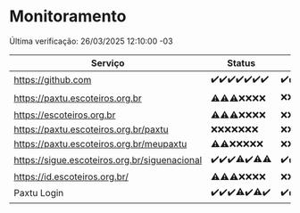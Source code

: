 # Monitoramento

Última verificação: 26/03/2025 12:10:00 -03

|Serviço|Status|Últimas 24h|
|---|---|---|
|https://github.com|<span title="2025-03-19: OK=23">✔️</span><span title="2025-03-20: OK=23">✔️</span><span title="2025-03-21: OK=23">✔️</span><span title="2025-03-22: OK=23">✔️</span><span title="2025-03-23: OK=23">✔️</span><span title="2025-03-24: OK=23">✔️</span><span title="2025-03-25: OK=15">✔️</span>|<span title="25/03/2025 13:09:00 -03 : 200">✔️</span><span title="25/03/2025 14:08:00 -03 : 200">✔️</span><span title="25/03/2025 15:12:00 -03 : 200">✔️</span><span title="25/03/2025 16:06:00 -03 : 200">✔️</span><span title="25/03/2025 17:09:00 -03 : 200">✔️</span><span title="25/03/2025 18:08:00 -03 : 200">✔️</span><span title="25/03/2025 19:08:00 -03 : 200">✔️</span><span title="25/03/2025 20:08:00 -03 : 200">✔️</span><span title="25/03/2025 21:43:00 -03 : 200">✔️</span><span title="25/03/2025 23:18:00 -03 : 200">✔️</span><span title="26/03/2025 00:23:00 -03 : 200">✔️</span><span title="26/03/2025 01:11:00 -03 : 200">✔️</span><span title="26/03/2025 02:09:00 -03 : 200">✔️</span><span title="26/03/2025 03:13:00 -03 : 200">✔️</span><span title="26/03/2025 04:09:00 -03 : 200">✔️</span><span title="26/03/2025 05:12:00 -03 : 200">✔️</span><span title="26/03/2025 06:09:00 -03 : 200">✔️</span><span title="26/03/2025 07:09:00 -03 : 200">✔️</span><span title="26/03/2025 08:07:00 -03 : 200">✔️</span><span title="26/03/2025 09:16:00 -03 : 200">✔️</span><span title="26/03/2025 10:19:00 -03 : 200">✔️</span><span title="26/03/2025 11:09:00 -03 : 200">✔️</span><span title="26/03/2025 12:09:00 -03 : 200">✔️</span>|
|https://paxtu.escoteiros.org.br|<span title="2025-03-19: OK=2, Falhas=21">⚠️</span><span title="2025-03-20: OK=2, Falhas=21">⚠️</span><span title="2025-03-21: OK=3, Falhas=20">⚠️</span><span title="2025-03-22: Falhas=23">❌</span><span title="2025-03-23: Falhas=23">❌</span><span title="2025-03-24: Falhas=23">❌</span><span title="2025-03-25: Falhas=15">❌</span>|<span title="25/03/2025 13:09:00 -03 : 403">❌</span><span title="25/03/2025 14:08:00 -03 : 403">❌</span><span title="25/03/2025 15:12:00 -03 : 403">❌</span><span title="25/03/2025 16:06:00 -03 : 403">❌</span><span title="25/03/2025 17:09:00 -03 : 403">❌</span><span title="25/03/2025 18:08:00 -03 : 403">❌</span><span title="25/03/2025 19:08:00 -03 : 403">❌</span><span title="25/03/2025 20:08:00 -03 : 403">❌</span><span title="25/03/2025 21:43:00 -03 : 403">❌</span><span title="25/03/2025 23:18:00 -03 : 403">❌</span><span title="26/03/2025 00:23:00 -03 : 403">❌</span><span title="26/03/2025 01:11:00 -03 : 403">❌</span><span title="26/03/2025 02:09:00 -03 : 403">❌</span><span title="26/03/2025 03:13:00 -03 : 403">❌</span><span title="26/03/2025 04:09:00 -03 : 403">❌</span><span title="26/03/2025 05:12:00 -03 : 200">✔️</span><span title="26/03/2025 06:09:00 -03 : 403">❌</span><span title="26/03/2025 07:09:00 -03 : 403">❌</span><span title="26/03/2025 08:07:00 -03 : 403">❌</span><span title="26/03/2025 09:16:00 -03 : 403">❌</span><span title="26/03/2025 10:19:00 -03 : 403">❌</span><span title="26/03/2025 11:09:00 -03 : 403">❌</span><span title="26/03/2025 12:09:00 -03 : 403">❌</span>|
|https://escoteiros.org.br|<span title="2025-03-19: OK=1, Falhas=22">⚠️</span><span title="2025-03-20: OK=1, Falhas=22">⚠️</span><span title="2025-03-21: OK=1, Falhas=22">⚠️</span><span title="2025-03-22: Falhas=23">❌</span><span title="2025-03-23: Falhas=23">❌</span><span title="2025-03-24: Falhas=23">❌</span><span title="2025-03-25: Falhas=15">❌</span>|<span title="25/03/2025 13:09:00 -03 : 403">❌</span><span title="25/03/2025 14:08:00 -03 : 403">❌</span><span title="25/03/2025 15:12:00 -03 : 403">❌</span><span title="25/03/2025 16:06:00 -03 : 403">❌</span><span title="25/03/2025 17:09:00 -03 : 403">❌</span><span title="25/03/2025 18:08:00 -03 : 403">❌</span><span title="25/03/2025 19:08:00 -03 : 403">❌</span><span title="25/03/2025 20:08:00 -03 : 403">❌</span><span title="25/03/2025 21:43:00 -03 : 403">❌</span><span title="25/03/2025 23:18:00 -03 : 403">❌</span><span title="26/03/2025 00:23:00 -03 : 403">❌</span><span title="26/03/2025 01:11:00 -03 : 403">❌</span><span title="26/03/2025 02:09:00 -03 : 403">❌</span><span title="26/03/2025 03:13:00 -03 : 403">❌</span><span title="26/03/2025 04:09:00 -03 : 403">❌</span><span title="26/03/2025 05:12:00 -03 : 403">❌</span><span title="26/03/2025 06:09:00 -03 : 403">❌</span><span title="26/03/2025 07:09:00 -03 : 403">❌</span><span title="26/03/2025 08:07:00 -03 : 403">❌</span><span title="26/03/2025 09:16:00 -03 : 403">❌</span><span title="26/03/2025 10:19:00 -03 : 403">❌</span><span title="26/03/2025 11:09:00 -03 : 403">❌</span><span title="26/03/2025 12:09:00 -03 : 403">❌</span>|
|https://paxtu.escoteiros.org.br/paxtu|<span title="2025-03-19: Falhas=23">❌</span><span title="2025-03-20: Falhas=23">❌</span><span title="2025-03-21: Falhas=23">❌</span><span title="2025-03-22: Falhas=23">❌</span><span title="2025-03-23: Falhas=23">❌</span><span title="2025-03-24: Falhas=23">❌</span><span title="2025-03-25: Falhas=15">❌</span>|<span title="25/03/2025 13:09:00 -03 : 403">❌</span><span title="25/03/2025 14:08:00 -03 : 403">❌</span><span title="25/03/2025 15:12:00 -03 : 403">❌</span><span title="25/03/2025 16:06:00 -03 : 403">❌</span><span title="25/03/2025 17:09:00 -03 : 403">❌</span><span title="25/03/2025 18:08:00 -03 : 403">❌</span><span title="25/03/2025 19:08:00 -03 : 403">❌</span><span title="25/03/2025 20:08:00 -03 : 403">❌</span><span title="25/03/2025 21:43:00 -03 : 403">❌</span><span title="25/03/2025 23:18:00 -03 : 403">❌</span><span title="26/03/2025 00:23:00 -03 : 403">❌</span><span title="26/03/2025 01:11:00 -03 : 403">❌</span><span title="26/03/2025 02:09:00 -03 : 403">❌</span><span title="26/03/2025 03:13:00 -03 : 403">❌</span><span title="26/03/2025 04:09:00 -03 : 403">❌</span><span title="26/03/2025 05:12:00 -03 : 403">❌</span><span title="26/03/2025 06:09:00 -03 : 403">❌</span><span title="26/03/2025 07:09:00 -03 : 403">❌</span><span title="26/03/2025 08:07:00 -03 : 403">❌</span><span title="26/03/2025 09:16:00 -03 : 403">❌</span><span title="26/03/2025 10:19:00 -03 : 403">❌</span><span title="26/03/2025 11:09:00 -03 : 403">❌</span><span title="26/03/2025 12:10:00 -03 : 403">❌</span>|
|https://paxtu.escoteiros.org.br/meupaxtu|<span title="2025-03-19: OK=1, Falhas=22">⚠️</span><span title="2025-03-20: OK=1, Falhas=22">⚠️</span><span title="2025-03-21: Falhas=23">❌</span><span title="2025-03-22: Falhas=23">❌</span><span title="2025-03-23: Falhas=23">❌</span><span title="2025-03-24: Falhas=23">❌</span><span title="2025-03-25: Falhas=15">❌</span>|<span title="25/03/2025 13:09:00 -03 : 403">❌</span><span title="25/03/2025 14:08:00 -03 : 403">❌</span><span title="25/03/2025 15:12:00 -03 : 403">❌</span><span title="25/03/2025 16:06:00 -03 : 403">❌</span><span title="25/03/2025 17:09:00 -03 : 403">❌</span><span title="25/03/2025 18:08:00 -03 : 403">❌</span><span title="25/03/2025 19:08:00 -03 : 403">❌</span><span title="25/03/2025 20:08:00 -03 : 403">❌</span><span title="25/03/2025 21:43:00 -03 : 403">❌</span><span title="25/03/2025 23:18:00 -03 : 403">❌</span><span title="26/03/2025 00:23:00 -03 : 403">❌</span><span title="26/03/2025 01:11:00 -03 : 403">❌</span><span title="26/03/2025 02:09:00 -03 : 403">❌</span><span title="26/03/2025 03:13:00 -03 : 403">❌</span><span title="26/03/2025 04:09:00 -03 : 403">❌</span><span title="26/03/2025 05:12:00 -03 : 403">❌</span><span title="26/03/2025 06:09:00 -03 : 403">❌</span><span title="26/03/2025 07:09:00 -03 : 403">❌</span><span title="26/03/2025 08:07:00 -03 : 403">❌</span><span title="26/03/2025 09:16:00 -03 : 403">❌</span><span title="26/03/2025 10:19:00 -03 : 403">❌</span><span title="26/03/2025 11:09:00 -03 : 403">❌</span><span title="26/03/2025 12:10:00 -03 : 403">❌</span>|
|https://sigue.escoteiros.org.br/siguenacional|<span title="2025-03-19: OK=23">✔️</span><span title="2025-03-20: OK=23">✔️</span><span title="2025-03-21: OK=23">✔️</span><span title="2025-03-22: OK=22, Falhas=1">⚠️</span><span title="2025-03-23: OK=23">✔️</span><span title="2025-03-24: OK=22, Falhas=1">⚠️</span><span title="2025-03-25: OK=14, Falhas=1">⚠️</span>|<span title="25/03/2025 13:09:00 -03 : 200">✔️</span><span title="25/03/2025 14:08:00 -03 : 200">✔️</span><span title="25/03/2025 15:12:00 -03 : 200">✔️</span><span title="25/03/2025 16:06:00 -03 : 200">✔️</span><span title="25/03/2025 17:09:00 -03 : 200">✔️</span><span title="25/03/2025 18:08:00 -03 : 200">✔️</span><span title="25/03/2025 19:08:00 -03 : 200">✔️</span><span title="25/03/2025 20:08:00 -03 : 200">✔️</span><span title="25/03/2025 21:43:00 -03 : 200">✔️</span><span title="25/03/2025 23:18:00 -03 : 200">✔️</span><span title="26/03/2025 00:23:00 -03 : 200">✔️</span><span title="26/03/2025 01:11:00 -03 : 200">✔️</span><span title="26/03/2025 02:09:00 -03 : 200">✔️</span><span title="26/03/2025 03:13:00 -03 : 200">✔️</span><span title="26/03/2025 04:09:00 -03 : 200">✔️</span><span title="26/03/2025 05:12:00 -03 : 200">✔️</span><span title="26/03/2025 06:09:00 -03 : 200">✔️</span><span title="26/03/2025 07:09:00 -03 : 200">✔️</span><span title="26/03/2025 08:07:00 -03 : 200">✔️</span><span title="26/03/2025 09:16:00 -03 : 200">✔️</span><span title="26/03/2025 10:19:00 -03 : 200">✔️</span><span title="26/03/2025 11:09:00 -03 : 200">✔️</span><span title="26/03/2025 12:10:00 -03 : 200">✔️</span>|
|https://id.escoteiros.org.br/|<span title="2025-03-19: OK=3, Falhas=20">⚠️</span><span title="2025-03-20: OK=5, Falhas=18">⚠️</span><span title="2025-03-21: OK=4, Falhas=19">⚠️</span><span title="2025-03-22: Falhas=23">❌</span><span title="2025-03-23: Falhas=23">❌</span><span title="2025-03-24: Falhas=23">❌</span><span title="2025-03-25: Falhas=15">❌</span>|<span title="25/03/2025 13:09:00 -03 : 403">❌</span><span title="25/03/2025 14:08:00 -03 : 403">❌</span><span title="25/03/2025 15:12:00 -03 : 403">❌</span><span title="25/03/2025 16:06:00 -03 : 403">❌</span><span title="25/03/2025 17:09:00 -03 : 403">❌</span><span title="25/03/2025 18:08:00 -03 : 403">❌</span><span title="25/03/2025 19:08:00 -03 : 403">❌</span><span title="25/03/2025 20:08:00 -03 : 403">❌</span><span title="25/03/2025 21:43:00 -03 : 403">❌</span><span title="25/03/2025 23:18:00 -03 : 403">❌</span><span title="26/03/2025 00:23:00 -03 : 403">❌</span><span title="26/03/2025 01:11:00 -03 : 403">❌</span><span title="26/03/2025 02:09:00 -03 : 403">❌</span><span title="26/03/2025 03:13:00 -03 : 403">❌</span><span title="26/03/2025 04:09:00 -03 : 403">❌</span><span title="26/03/2025 05:12:00 -03 : 403">❌</span><span title="26/03/2025 06:09:00 -03 : 403">❌</span><span title="26/03/2025 07:09:00 -03 : 403">❌</span><span title="26/03/2025 08:07:00 -03 : 403">❌</span><span title="26/03/2025 09:16:00 -03 : 403">❌</span><span title="26/03/2025 10:19:00 -03 : 403">❌</span><span title="26/03/2025 11:09:00 -03 : 403">❌</span><span title="26/03/2025 12:10:00 -03 : 403">❌</span>|
|Paxtu Login|<span title="2025-03-19: OK=23">✔️</span><span title="2025-03-20: OK=23">✔️</span><span title="2025-03-21: OK=23">✔️</span><span title="2025-03-22: OK=22, Falhas=1">⚠️</span><span title="2025-03-23: OK=23">✔️</span><span title="2025-03-24: OK=22, Falhas=1">⚠️</span><span title="2025-03-25: OK=15">✔️</span>|<span title="25/03/2025 13:09:00 -03 : 200">✔️</span><span title="25/03/2025 14:08:00 -03 : 200">✔️</span><span title="25/03/2025 15:12:00 -03 : 200">✔️</span><span title="25/03/2025 16:06:00 -03 : 200">✔️</span><span title="25/03/2025 17:09:00 -03 : 200">✔️</span><span title="25/03/2025 18:08:00 -03 : 200">✔️</span><span title="25/03/2025 19:08:00 -03 : 200">✔️</span><span title="25/03/2025 20:08:00 -03 : 200">✔️</span><span title="25/03/2025 21:43:00 -03 : 200">✔️</span><span title="25/03/2025 23:18:00 -03 : 200">✔️</span><span title="26/03/2025 00:23:00 -03 : 200">✔️</span><span title="26/03/2025 01:11:00 -03 : 200">✔️</span><span title="26/03/2025 02:09:00 -03 : 200">✔️</span><span title="26/03/2025 03:13:00 -03 : 200">✔️</span><span title="26/03/2025 04:09:00 -03 : 200">✔️</span><span title="26/03/2025 05:12:00 -03 : 200">✔️</span><span title="26/03/2025 06:09:00 -03 : 200">✔️</span><span title="26/03/2025 07:09:00 -03 : 200">✔️</span><span title="26/03/2025 08:07:00 -03 : 200">✔️</span><span title="26/03/2025 09:16:00 -03 : 200">✔️</span><span title="26/03/2025 10:19:00 -03 : 200">✔️</span><span title="26/03/2025 11:09:00 -03 : 200">✔️</span><span title="26/03/2025 12:10:00 -03 : 200">✔️</span>|
